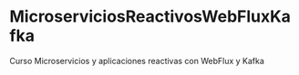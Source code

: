 # MicroserviciosReactivosWebFluxKafka
Curso Microservicios y aplicaciones reactivas con WebFlux y Kafka

